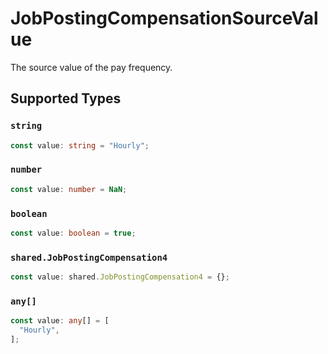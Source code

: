 # JobPostingCompensationSourceValue

The source value of the pay frequency.


## Supported Types

### `string`

```typescript
const value: string = "Hourly";
```

### `number`

```typescript
const value: number = NaN;
```

### `boolean`

```typescript
const value: boolean = true;
```

### `shared.JobPostingCompensation4`

```typescript
const value: shared.JobPostingCompensation4 = {};
```

### `any[]`

```typescript
const value: any[] = [
  "Hourly",
];
```

